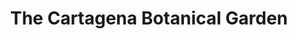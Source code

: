 ---
layout: home
klass: compositionBlocks
title: The Cartagena Botanical Garden
description: 
background:  /assets/images/Picture1-JBGP.jpeg
height: 80hv
navbar:
    color: white
    hasWhiteText: false
    floating: true
composition:
  - type: heroImage
  - type: split
    data: The-Garden.TheGarden
  - type: split
    data: The-Garden.Mission
  - type: split
    data: The-Garden.polarBear
permalink: /the-garden
---